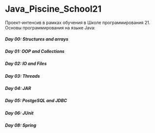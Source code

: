 # Java_Piscine_School21

Проект-интенсив в рамках обучения в Школе программирования 21. Основы программирования на языке Java:

##### Day 00: Structures and arrays
##### Day 01: OOP and Collections
##### Day 02: IO and Files
##### Day 03: Threads
##### Day 04: JAR
##### Day 05: PostgeSQL and JDBC
##### Day 06: JUnit
##### Day 08: Spring
